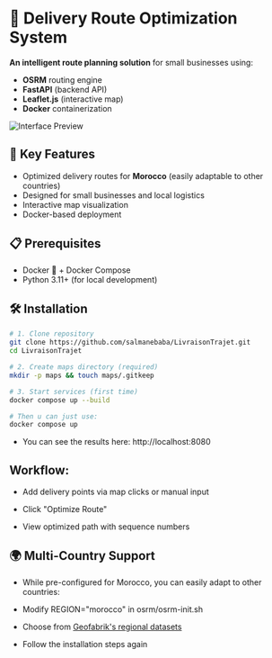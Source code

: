 # 🚚 Delivery Route Optimization System

**An intelligent route planning solution** for small businesses using:
- **OSRM** routing engine
- **FastAPI** (backend API)
- **Leaflet.js** (interactive map)
- **Docker** containerization

![Interface Preview](image.png)  

## 🌟 Key Features
- Optimized delivery routes for **Morocco** (easily adaptable to other countries)
- Designed for small businesses and local logistics
- Interactive map visualization
- Docker-based deployment

## 📋 Prerequisites

- Docker 🐳 + Docker Compose
- Python 3.11+ (for local development)

## 🛠 Installation

```bash
# 1. Clone repository
git clone https://github.com/salmanebaba/LivraisonTrajet.git
cd LivraisonTrajet

# 2. Create maps directory (required)
mkdir -p maps && touch maps/.gitkeep

# 3. Start services (first time)
docker compose up --build
```
```bash
# Then u can just use:
docker compose up
```
- You can see the results here:     http://localhost:8080


## Workflow:

- Add delivery points via map clicks or manual input

- Click "Optimize Route"

- View optimized path with sequence numbers

## 🌍 Multi-Country Support
- While pre-configured for Morocco, you can easily adapt to other countries:

- Modify REGION="morocco" in osrm/osrm-init.sh

- Choose from [Geofabrik's regional datasets](https://download.geofabrik.de/)

- Follow the installation steps again
